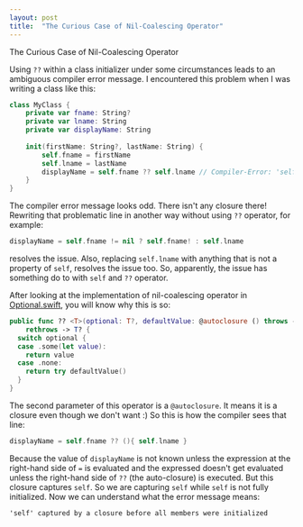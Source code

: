 ```yaml
---
layout: post
title:  "The Curious Case of Nil-Coalescing Operator"
---
```

The Curious Case of Nil-Coalescing Operator

Using `??` within a class initializer under some circumstances leads to an ambiguous compiler error message. I encountered this problem when I was writing a class like this:
``` swift
class MyClass {
    private var fname: String?
    private var lname: String
    private var displayName: String
    
    init(firstName: String?, lastName: String) {
        self.fname = firstName
        self.lname = lastName
        displayName = self.fname ?? self.lname // Compiler-Error: 'self' captured by a closure before all members were initialized
    }
}
```

The compiler error message looks odd. There isn't any closure there!
Rewriting that problematic line in another way without using `??` operator, for example:
``` swift
displayName = self.fname != nil ? self.fname! : self.lname
```
resolves the issue. Also, replacing `self.lname` with anything that is not a property of `self`, resolves the issue too. So, apparently, the issue has something do to with `self` and `??` operator.

After looking at the implementation of nil-coalescing operator in [Optional.swift](https://github.com/apple/swift/blob/master/stdlib/public/core/Optional.swift#L656), you will know why this is so:

``` swift
public func ?? <T>(optional: T?, defaultValue: @autoclosure () throws -> T?)
    rethrows -> T? {
  switch optional {
  case .some(let value):
    return value
  case .none:
    return try defaultValue()
  }
}
```

The second parameter of this operator is a `@autoclosure`. It means it is a closure even though we don't want :)
So this is how the compiler sees that line:
``` swift
displayName = self.fname ?? (){ self.lname }
```
Because the value of `displayName` is not known unless the expression at the right-hand side of `=` is evaluated and the expressed doesn't get evaluated unless the right-hand side of `??` (the auto-closure) is executed. But this closure captures `self`. So we are capturing `self` while `self` is not fully initialized. Now we can understand what the error message means:

```
'self' captured by a closure before all members were initialized
```